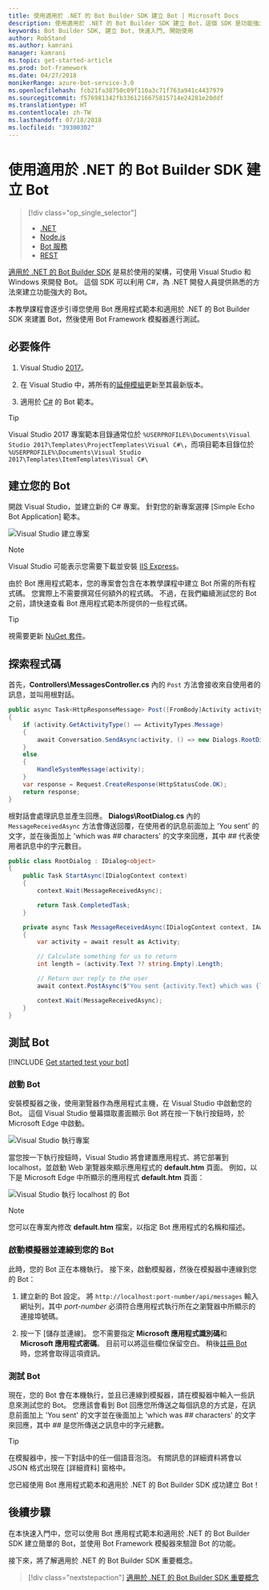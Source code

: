 ```yaml
---
title: 使用適用於 .NET 的 Bot Builder SDK 建立 Bot | Microsoft Docs
description: 使用適用於 .NET 的 Bot Builder SDK 建立 Bot，這個 SDK 是功能強大的 Bot 建構架構。
keywords: Bot Builder SDK, 建立 Bot, 快速入門, 開始使用
author: RobStand
ms.author: kamrani
manager: kamrani
ms.topic: get-started-article
ms.prod: bot-framework
ms.date: 04/27/2018
monikerRange: azure-bot-service-3.0
ms.openlocfilehash: fcb21fa38750c09f110a3c71f763a941c4437979
ms.sourcegitcommit: f576981342fb3361216675815714e24281e20ddf
ms.translationtype: HT
ms.contentlocale: zh-TW
ms.lasthandoff: 07/18/2018
ms.locfileid: "39300302"
---
```

# <a name="create-a-bot-with-the-bot-builder-sdk-for-net"></a>使用適用於 .NET 的 Bot Builder SDK 建立 Bot
> [!div class="op_single_selector"]
> - [.NET](../dotnet/bot-builder-dotnet-quickstart.md)
> - [Node.js](../nodejs/bot-builder-nodejs-quickstart.md)
> - [Bot 服務](../bot-service-quickstart.md)
> - [REST](../rest-api/bot-framework-rest-connector-quickstart.md)

<a href="https://github.com/Microsoft/BotBuilder" target="_blank">適用於 .NET 的 Bot Builder SDK</a> 是易於使用的架構，可使用 Visual Studio 和 Windows 來開發 Bot。 這個 SDK 可以利用 C#，為 .NET 開發人員提供熟悉的方法來建立功能強大的 Bot。


本教學課程會逐步引導您使用 Bot 應用程式範本和適用於 .NET 的 Bot Builder SDK 來建置 Bot，然後使用 Bot Framework 模擬器進行測試。

## <a name="prerequisites"></a>必要條件
1. Visual Studio [2017](https://www.visualstudio.com/)。

2. 在 Visual Studio 中，將所有的[延伸模組](https://docs.microsoft.com/en-us/visualstudio/extensibility/how-to-update-a-visual-studio-extension)更新至其最新版本。

3. 適用於 [C#](https://marketplace.visualstudio.com/items?itemName=BotBuilder.BotBuilderV3) 的 Bot 範本。

> [!TIP]
> Visual Studio 2017 專案範本目錄通常位於 `%USERPROFILE%\Documents\Visual Studio 2017\Templates\ProjectTemplates\Visual C#\`，而項目範本目錄位於 `%USERPROFILE%\Documents\Visual Studio 2017\Templates\ItemTemplates\Visual C#\`

## <a name="create-your-bot"></a>建立您的 Bot

開啟 Visual Studio，並建立新的 C# 專案。 針對您的新專案選擇 [Simple Echo Bot Application] 範本。

![Visual Studio 建立專案](../media/connector-getstarted-create-project.png)

> [!NOTE]
> Visual Studio 可能表示您需要下載並安裝 [IIS Express](https://www.microsoft.com/en-us/download/details.aspx?id=48264)。 

由於 Bot 應用程式範本，您的專案會包含在本教學課程中建立 Bot 所需的所有程式碼。 您實際上不需要撰寫任何額外的程式碼。 不過，在我們繼續測試您的 Bot 之前，請快速查看 Bot 應用程式範本所提供的一些程式碼。

> [!TIP] 
> 視需要更新 [NuGet 套件](https://docs.microsoft.com/en-us/nuget/quickstart/install-and-use-a-package-in-visual-studio)。

## <a name="explore-the-code"></a>探索程式碼

首先，**Controllers\MessagesController.cs** 內的 `Post` 方法會接收來自使用者的訊息，並叫用根對話。

```csharp
public async Task<HttpResponseMessage> Post([FromBody]Activity activity)
{
    if (activity.GetActivityType() == ActivityTypes.Message)
    {
        await Conversation.SendAsync(activity, () => new Dialogs.RootDialog());
    }
    else
    {
        HandleSystemMessage(activity);
    }
    var response = Request.CreateResponse(HttpStatusCode.OK);
    return response;
}

```

根對話會處理訊息並產生回應。 **Dialogs\RootDialog.cs** 內的 `MessageReceivedAsync` 方法會傳送回覆，在使用者的訊息前面加上 'You sent' 的文字，並在後面加上 'which was *##* characters' 的文字來回應，其中 *##* 代表使用者訊息中的字元數目。

```csharp
public class RootDialog : IDialog<object>
{
    public Task StartAsync(IDialogContext context)
    {
        context.Wait(MessageReceivedAsync);

        return Task.CompletedTask;
    }

    private async Task MessageReceivedAsync(IDialogContext context, IAwaitable<object> result)
    {
        var activity = await result as Activity;

        // Calculate something for us to return
        int length = (activity.Text ?? string.Empty).Length;

        // Return our reply to the user
        await context.PostAsync($"You sent {activity.Text} which was {length} characters");

        context.Wait(MessageReceivedAsync);
    }
}
```

## <a name="test-your-bot"></a>測試 Bot

[!INCLUDE [Get started test your bot](../includes/snippet-getstarted-test-bot.md)]

### <a name="start-your-bot"></a>啟動 Bot

安裝模擬器之後，使用瀏覽器作為應用程式主機，在 Visual Studio 中啟動您的 Bot。
這個 Visual Studio 螢幕擷取畫面顯示 Bot 將在按一下執行按鈕時，於 Microsoft Edge 中啟動。

![Visual Studio 執行專案](../media/connector-getstarted-start-bot-locally.png)

當您按一下執行按鈕時，Visual Studio 將會建置應用程式、將它部署到 localhost，並啟動 Web 瀏覽器來顯示應用程式的 **default.htm** 頁面。
例如，以下是 Microsoft Edge 中所顯示的應用程式 **default.htm** 頁面：

![Visual Studio 執行 localhost 的 Bot](../media/connector-getstarted-bot-running-localhost.png)

> [!NOTE]
> 您可以在專案內修改 **default.htm** 檔案，以指定 Bot 應用程式的名稱和描述。

### <a name="start-the-emulator-and-connect-your-bot"></a>啟動模擬器並連線到您的 Bot

此時，您的 Bot 正在本機執行。
接下來，啟動模擬器，然後在模擬器中連線到您的 Bot：

1. 建立新的 Bot 設定。 將 `http://localhost:port-number/api/messages` 輸入網址列，其中 *port-number* 必須符合應用程式執行所在之瀏覽器中所顯示的連接埠號碼。

2. 按一下 [儲存並連線]。 您不需要指定 **Microsoft 應用程式識別碼**和 **Microsoft 應用程式密碼**。 目前可以將這些欄位保留空白。 稍後[註冊 Bot](~/bot-service-quickstart-registration.md) 時，您將會取得這項資訊。

### <a name="test-your-bot"></a>測試 Bot

現在，您的 Bot 會在本機執行，並且已連線到模擬器，請在模擬器中輸入一些訊息來測試您的 Bot。
您應該會看到 Bot 回應您所傳送之每個訊息的方式是，在訊息前面加上 'You sent' 的文字並在後面加上 'which was *##* characters' 的文字來回應，其中 *##* 是您所傳送之訊息中的字元總數。


> [!TIP]
> 在模擬器中，按一下對話中的任一個語音泡泡。 有關訊息的詳細資料將會以 JSON 格式出現在 [詳細資料] 窗格中。

您已經使用 Bot 應用程式範本和適用於 .NET 的 Bot Builder SDK 成功建立 Bot！

## <a name="next-steps"></a>後續步驟

在本快速入門中，您可以使用 Bot 應用程式範本和適用於 .NET 的 Bot Builder SDK 建立簡單的 Bot，並使用 Bot Framework 模擬器來驗證 Bot 的功能。

接下來，將了解適用於 .NET 的 Bot Builder SDK 重要概念。

> [!div class="nextstepaction"]
> [適用於 .NET 的 Bot Builder SDK 重要概念](bot-builder-dotnet-concepts.md)
